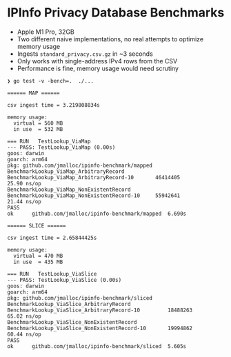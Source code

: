 # IPInfo Privacy Database Benchmarks

- Apple M1 Pro, 32GB
- Two different naive implementations, no real attempts to optimize memory usage
- Ingests `standard_privacy.csv.gz` in ~3 seconds
- Only works with single-address IPv4 rows from the CSV
- Performance is fine, memory usage would need scrutiny

```console
❯ go test -v -bench=.  ./...

====== MAP ======

csv ingest time = 3.219808834s

memory usage:
  virtual = 560 MB
  in use  = 532 MB

=== RUN   TestLookup_ViaMap
--- PASS: TestLookup_ViaMap (0.00s)
goos: darwin
goarch: arm64
pkg: github.com/jmalloc/ipinfo-benchmark/mapped
BenchmarkLookup_ViaMap_ArbitraryRecord
BenchmarkLookup_ViaMap_ArbitraryRecord-10      	46414405	        25.90 ns/op
BenchmarkLookup_ViaMap_NonExistentRecord
BenchmarkLookup_ViaMap_NonExistentRecord-10    	55942641	        21.44 ns/op
PASS
ok  	github.com/jmalloc/ipinfo-benchmark/mapped	6.690s

====== SLICE ======

csv ingest time = 2.65844425s

memory usage:
  virtual = 470 MB
  in use  = 435 MB

=== RUN   TestLookup_ViaSlice
--- PASS: TestLookup_ViaSlice (0.00s)
goos: darwin
goarch: arm64
pkg: github.com/jmalloc/ipinfo-benchmark/sliced
BenchmarkLookup_ViaSlice_ArbitraryRecord
BenchmarkLookup_ViaSlice_ArbitraryRecord-10      	18488263	        65.02 ns/op
BenchmarkLookup_ViaSlice_NonExistentRecord
BenchmarkLookup_ViaSlice_NonExistentRecord-10    	19994862	        60.44 ns/op
PASS
ok  	github.com/jmalloc/ipinfo-benchmark/sliced	5.605s
```
